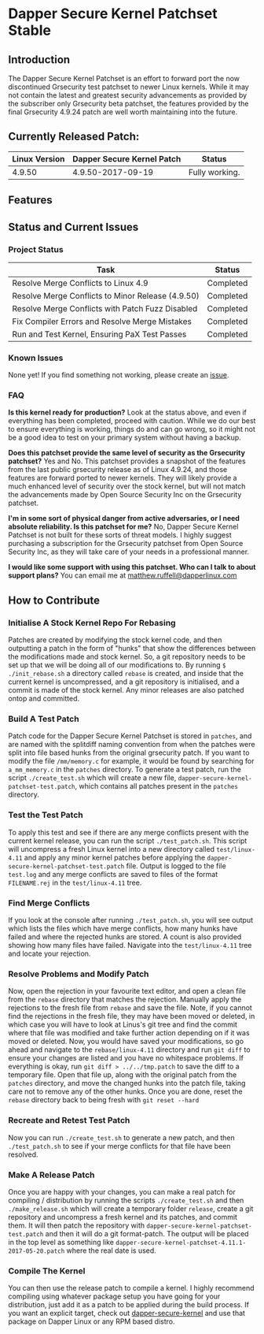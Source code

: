 # Dapper Secure Kernel Patchset Stable

## Introduction
The Dapper Secure Kernel Patchset is an effort to forward port the now discontinued Grsecurity test patchset to newer Linux kernels. While it may not contain the latest and greatest security advancements as provided by the subscriber only Grsecurity beta patchset, the features provided by the final Grsecurity 4.9.24 patch are well worth maintaining into the future.

## Currently Released Patch:
| Linux Version | Dapper Secure Kernel Patch | Status                |
| ------------- | -------------------------- | --------------------- |
| 4.9.50        | 4.9.50-2017-09-19          | Fully working.        |

## Features

## Status and Current Issues

### Project Status
| Task                                             | Status    |
| -------------------------------------------------| --------- |
| Resolve Merge Conflicts to Linux 4.9             | Completed |
| Resolve Merge Conflicts to Minor Release (4.9.50)| Completed |
| Resolve Merge Conflicts with Patch Fuzz Disabled | Completed |
| Fix Compiler Errors and Resolve Merge Mistakes   | Completed |
| Run and Test Kernel, Ensuring PaX Test Passes    | Completed |

### Known Issues
None yet! If you find something not working, please create an [issue](https://github.com/dapperlinux/dapper-secure-kernel-patchset-stable/issues/new).

### FAQ
**Is this kernel ready for production?**
Look at the status above, and even if everything has been completed, proceed with caution. While we do our best to ensure everything is working, things do and can go wrong, so it might not be a good idea to test on your primary system without having a backup.

**Does this patchset provide the same level of security as the Grsecurity patchset?**
Yes and No. This patchset provides a snapshot of the features from the last public grsecurity release as of Linux 4.9.24, and those features are forward ported to newer kernels. They will likely provide a much enhanced level of security over the stock kernel, but will not match the advancements made by Open Source Security Inc on the Grsecurity patchset.

**I'm in some sort of physical danger from active adversaries, or I need absolute reliability. Is this patchset for me?**
No, Dapper Secure Kernel Patchset is not built for these sorts of threat models. I highly suggest purchasing a subscription for the Grsecurity patchset from Open Source Security Inc, as they will take care of your needs in a professional manner. 

**I would like some support with using this patchset. Who can I talk to about support plans?**
You can email me at [matthew.ruffell@dapperlinux.com](mailto:matthew.ruffell@dapperlinux.com) 



## How to Contribute

### Initialise A Stock Kernel Repo For Rebasing
Patches are created by modifying the stock kernel code, and then outputting a patch in the form of "hunks" that show the differences between the modifications made and stock kernel. So, a git repository needs to be set up that we will be doing all of our modifications to. 
By running ```$ ./init_rebase.sh``` a directory called ```rebase``` is created, and inside that the current kernel is uncompressed, and a git repository is initialised, and a commit is made of the stock kernel. Any minor releases are also patched ontop and committed.

### Build A Test Patch
Patch code for the Dapper Secure Kernel Patchset is stored in ```patches```, and are named with the splitdiff naming convention from when the patches were split into file based hunks from the original grsecurity patch. If you want to modify the file ```/mm/memory.c``` for example, it would be found by searching for ```a_mm_memory.c``` in the ```patches``` directory. 
To generate a test patch, run the script ```./create_test.sh``` which will create a new file, ```dapper-secure-kernel-patchset-test.patch```, which contains all patches present in the ```patches``` directory.

### Test the Test Patch
To apply this test and see if there are any merge conflicts present with the current kernel release, you can run the script ```./test_patch.sh```. This script will uncompress a fresh Linux kernel into a new directory called ```test/linux-4.11``` and apply any minor kernel patches before applying the ```dapper-secure-kernel-patchset-test.patch``` file. Output is logged to the file ```test.log``` and any merge conflicts are saved to files of the format ```FILENAME.rej``` in the ```test/linux-4.11``` tree.

### Find Merge Conflicts
If you look at the console after running ```./test_patch.sh```, you will see output which lists the files which have merge conflicts, how many hunks have failed and where the rejected hunks are stored. A count is also provided showing how many files have failed. Navigate into the ```test/linux-4.11``` tree and locate your rejection.

### Resolve Problems and Modify Patch
Now, open the rejection in your favourite text editor, and open a clean file from the ```rebase``` directory that matches the rejection.
Manually apply the rejections to the fresh file from ```rebase``` and save the file. Note, if you cannot find the rejections in the fresh file, they may have been moved or deleted, in which case you will have to look at Linus's git tree and find the commit where that file was modified and take further action depending on if it was moved or deleted.
Now, you would have saved your modifications, so go ahead and navigate to the ```rebase/linux-4.11``` directory and run ```git diff``` to ensure your changes are listed and you have no whitespace problems. If everything is okay, run ```git diff > ../../tmp.patch``` to save the diff to a temporary file. Open that file up, along with the original patch from the ```patches``` directory, and move the changed hunks into the patch file, taking care not to remove any of the other hunks. Once you are done, reset the ```rebase``` directory back to being fresh with ```git reset --hard```

### Recreate and Retest Test Patch
Now you can run ```./create_test.sh``` to generate a new patch, and then ```./test_patch.sh``` to see if your merge conflicts for that file have been resolved.

### Make A Release Patch
Once you are happy with your changes, you can make a real patch for compiling / distribution by running the scripts ```./create_test.sh``` and then ```./make_release.sh``` which will create a temporary folder ```release```, create a git repository and uncompress a fresh kernel and its patches, and commit them. It will then patch the repository with ```dapper-secure-kernel-patchset-test.patch``` and then it will do a git format-patch. The output will be placed in the top level as something like ```dapper-secure-kernel-patchset-4.11.1-2017-05-20.patch``` where the real date is used.

### Compile The Kernel
You can then use the release patch to compile a kernel. I highly recommend compiling using whatever package setup you have going for your distribution, just add it as a patch to be applied during the build process. If you want an explicit target, check out [dapper-secure-kernel](https://github.com/dapperlinux/dapper-kernel-grsec) and use that package on Dapper Linux or any RPM based distro.

